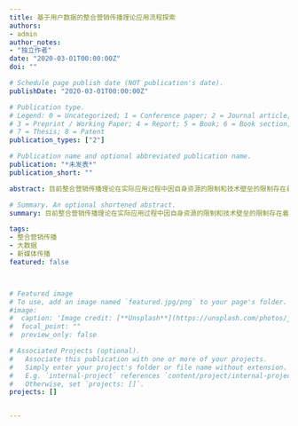 ```yaml
---
title: 基于用户数据的整合营销传播理论应用流程探索
authors:
- admin
author_notes:
- "独立作者"
date: "2020-03-01T00:00:00Z"
doi: ""

# Schedule page publish date (NOT publication's date).
publishDate: "2020-03-01T00:00:00Z"

# Publication type.
# Legend: 0 = Uncategorized; 1 = Conference paper; 2 = Journal article;
# 3 = Preprint / Working Paper; 4 = Report; 5 = Book; 6 = Book section;
# 7 = Thesis; 8 = Patent
publication_types: ["2"]

# Publication name and optional abbreviated publication name.
publication: "*未发表*"
publication_short: ""

abstract: 目前整合营销传播理论在实际应用过程中因自身资源的限制和技术壁垒的限制存在着数据整合的应用障碍。新媒体时代的技术变化，带来了消费者行为数据化的机遇。结合这一机遇，在整合营销传播理论的应用过程中应当实现“观念的转变”、“搭建数据库”、“获取数据”、“数据关联和分析”和“实现精准营销”的应用流程。

# Summary. An optional shortened abstract.
summary: 目前整合营销传播理论在实际应用过程中因自身资源的限制和技术壁垒的限制存在着数据整合的应用障碍。新媒体时代的技术变化，带来了消费者行为数据化的机遇。结合这一机遇，在整合营销传播理论的应用过程中应当实现“观念的转变”、“搭建数据库”、“获取数据”、“数据关联和分析”和“实现精准营销”的应用流程。

tags:
- 整合营销传播
- 大数据
- 新媒体传播
featured: false



# Featured image
# To use, add an image named `featured.jpg/png` to your page's folder. 
#image:
#  caption: 'Image credit: [**Unsplash**](https://unsplash.com/photos/jdD8gXaTZsc)'
#  focal_point: ""
#  preview_only: false

# Associated Projects (optional).
#   Associate this publication with one or more of your projects.
#   Simply enter your project's folder or file name without extension.
#   E.g. `internal-project` references `content/project/internal-project/index.md`.
#   Otherwise, set `projects: []`.
projects: []


---
```


